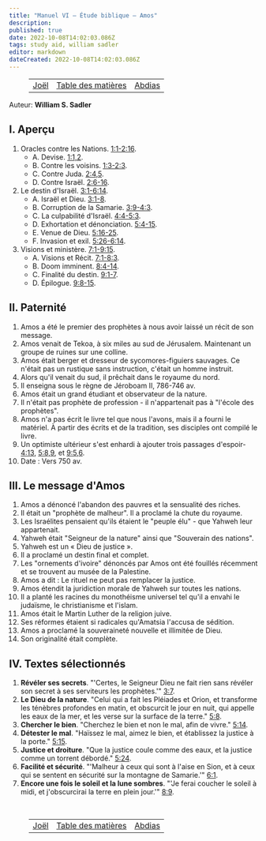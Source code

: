 ```yaml
---
title: "Manuel VI — Étude biblique — Amos"
description: 
published: true
date: 2022-10-08T14:02:03.086Z
tags: study aid, william sadler
editor: markdown
dateCreated: 2022-10-08T14:02:03.086Z
---
```


<figure class="table chapter-navigator">
	<table>
		<tbody>
		<tr>
			<td><a href="/fr/article/William_S_Sadler/Workbook_6_Bible_Study/Study_1_26_Joel">Joël</a></td>
			<td><a href="/fr/article/William_S_Sadler/Workbook_6_Bible_Study/Index">Table des matières</a></td>
			<td><a href="/fr/article/William_S_Sadler/Workbook_6_Bible_Study/Study_1_28_Obadiah">Abdias</a></td>
		</tr>
		</tbody>
	</table>
</figure>

Auteur: **William S. Sadler**

## I. Aperçu

1. Oracles contre les Nations. [1:1-2:16](/fr/Bible/Amos/1#v1).
	- A. Devise. [1:1,2](/fr/Bible/Amos/1#v1).
	- B. Contre les voisins. [1:3-2:3](/fr/Bible/Amos/1#v3).
	- C. Contre Juda. [2:4,5](/fr/Bible/Amos/2#v4).
	- D. Contre Israël. [2:6-16](/fr/Bible/Amos/2#v6).
2. Le destin d'Israël. [3:1-6:14](/fr/Bible/Amos/3#v1).
	- A. Israël et Dieu. [3:1-8](/fr/Bible/Amos/3#v1).
	- B. Corruption de la Samarie. [3:9-4:3](/fr/Bible/Amos/3#v9).
	- C. La culpabilité d'Israël. [4:4-5:3](/fr/Bible/Amos/4#v4).
	- D. Exhortation et dénonciation. [5:4-15](/fr/Bible/Amos/5#v4).
	- E. Venue de Dieu. [5:16-25](/fr/Bible/Amos/5#v16).
	- F. Invasion et exil. [5:26-6:14](/fr/Bible/Amos/5#v26).
3. Visions et ministère. [7:1-9:15](/fr/Bible/Amos/7#v1).
	- A. Visions et Récit. [7:1-8:3](/fr/Bible/Amos/7#v1).
	- B. Doom imminent. [8:4-14](/fr/Bible/Amos/8#v4).
	- C. Finalité du destin. [9:1-7](/fr/Bible/Amos/9#v1).
	- D. Épilogue. [9:8-15](/fr/Bible/Amos/9#v8).

## II. Paternité

1. Amos a été le premier des prophètes à nous avoir laissé un récit de son message.
2. Amos venait de Tekoa, à six miles au sud de Jérusalem. Maintenant un groupe de ruines sur une colline.
3. Amos était berger et dresseur de sycomores-figuiers sauvages. Ce n'était pas un rustique sans instruction, c'était un homme instruit.
4. Alors qu'il venait du sud, il prêchait dans le royaume du nord.
5. Il enseigna sous le règne de Jéroboam II, 786-746 av.
6. Amos était un grand étudiant et observateur de la nature.
7. Il n'était pas prophète de profession - il n'appartenait pas à "l'école des prophètes".
8. Amos n'a pas écrit le livre tel que nous l'avons, mais il a fourni le matériel. À partir des écrits et de la tradition, ses disciples ont compilé le livre.
9. Un optimiste ultérieur s'est enhardi à ajouter trois passages d'espoir-[4:13](/en/Bible/Amos/4#v13), [5:8,9](/en/Bible/Amos/5#v8 ), et [9:5,6](/fr/Bible/Amos/9#v5).
10. Date : Vers 750 av.

## III. Le message d'Amos

1. Amos a dénoncé l'abandon des pauvres et la sensualité des riches.
2. Il était un "prophète de malheur". Il a proclamé la chute du royaume.
3. Les Israélites pensaient qu'ils étaient le "peuple élu" - que Yahweh leur appartenait.
4. Yahweh était "Seigneur de la nature" ainsi que "Souverain des nations".
5. Yahweh est un « Dieu de justice ».
6. Il a proclamé un destin final et complet.
7. Les "ornements d'ivoire" dénoncés par Amos ont été fouillés récemment et se trouvent au musée de la Palestine.
8. Amos a dit : Le rituel ne peut pas remplacer la justice.
9. Amos étendit la juridiction morale de Yahweh sur toutes les nations.
10. Il a planté les racines du monothéisme universel tel qu'il a envahi le judaïsme, le christianisme et l'islam.
11. Amos était le Martin Luther de la religion juive.
12. Ses réformes étaient si radicales qu'Amatsia l'accusa de sédition.
13. Amos a proclamé la souveraineté nouvelle et illimitée de Dieu.
14. Son originalité était complète.

## IV. Textes sélectionnés

1. **Révéler ses secrets**. "'Certes, le Seigneur Dieu ne fait rien sans révéler son secret à ses serviteurs les prophètes.'" [3:7](/fr/Bible/Amos/3#v7).
2. **Le Dieu de la nature**. "Celui qui a fait les Pléiades et Orion, et transforme les ténèbres profondes en matin, et obscurcit le jour en nuit, qui appelle les eaux de la mer, et les verse sur la surface de la terre." [5:8](/fr/Bible/Amos/5#v8).
3. **Chercher le bien**. "Cherchez le bien et non le mal, afin de vivre." [5:14](/fr/Bible/Amos/5#v14).
4. **Détester le mal**. "Haïssez le mal, aimez le bien, et établissez la justice à la porte." [5:15](/fr/Bible/Amos/5#v15).
5. **Justice et droiture**. "Que la justice coule comme des eaux, et la justice comme un torrent débordé." [5:24](/fr/Bible/Amos/5#v24).
6. **Facilité et sécurité**. "'Malheur à ceux qui sont à l'aise en Sion, et à ceux qui se sentent en sécurité sur la montagne de Samarie.'" [6:1](/fr/Bible/Amos/6#v1).
7. **Encore une fois le soleil et la lune sombres**. "'Je ferai coucher le soleil à midi, et j'obscurcirai la terre en plein jour.'" [8:9](/fr/Bible/Amos/8#v9).


<br>

<figure class="table chapter-navigator">
	<table>
		<tbody>
		<tr>
			<td><a href="/fr/article/William_S_Sadler/Workbook_6_Bible_Study/Study_1_26_Joel">Joël</a></td>
			<td><a href="/fr/article/William_S_Sadler/Workbook_6_Bible_Study/Index">Table des matières</a></td>
			<td><a href="/fr/article/William_S_Sadler/Workbook_6_Bible_Study/Study_1_28_Obadiah">Abdias</a></td>
		</tr>
		</tbody>
	</table>
</figure>